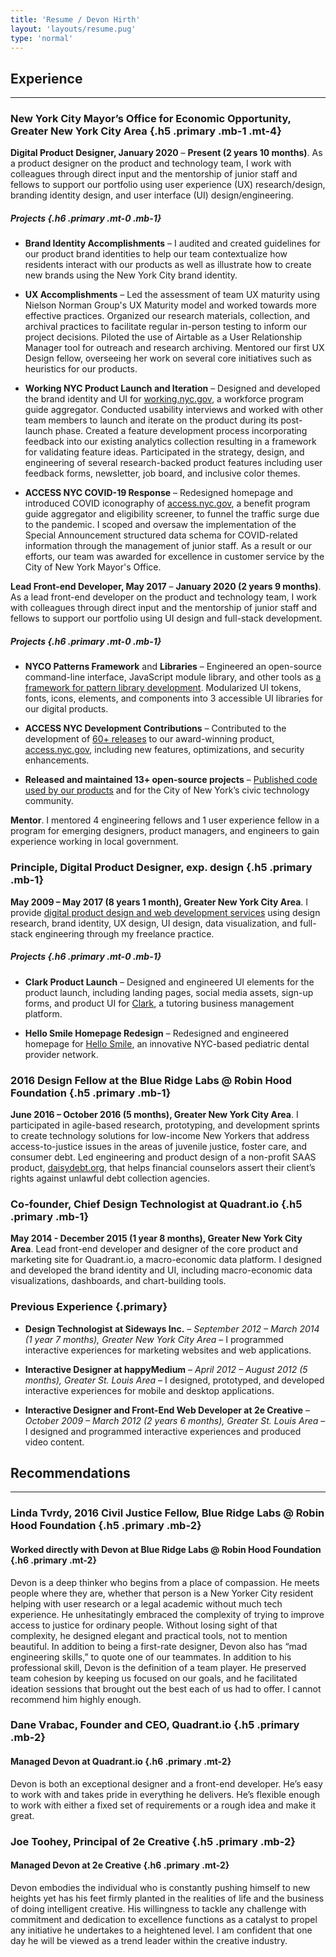 ```yaml
---
title: 'Resume / Devon Hirth'
layout: 'layouts/resume.pug'
type: 'normal'
---
```


## Experience

---

### New York City Mayor’s Office for Economic Opportunity, Greater New York City Area {.h5 .primary .mb-1 .mt-4}

**Digital Product Designer, January 2020** – **Present (2 years 10 months)**. As a product designer on the product and technology team, I work with colleagues through direct input and the mentorship of junior staff and fellows to support our portfolio using user experience (UX) research/design, branding identity design, and user interface (UI) design/engineering.

##### Projects {.h6 .primary .mt-0 .mb-1}

* **Brand Identity Accomplishments** – I audited and created guidelines for our product brand identities to help our team contextualize how residents interact with our products as well as illustrate how to create new brands using the New York City brand identity.

* **UX Accomplishments** – Led the assessment of team UX maturity using Nielson Norman Group's UX Maturity model and worked towards more effective practices. Organized our research materials, collection, and archival practices to facilitate regular in-person testing to inform our project decisions. Piloted the use of Airtable as a User Relationship Manager tool for outreach and research archiving. Mentored our first UX Design fellow, overseeing her work on several core initiatives such as heuristics for our products.

* **Working NYC Product Launch and Iteration** – Designed and developed the brand identity and UI for <a href="https://working.nyc.gov" target="_blank" rel="noopener nofollow noreferrer">working.nyc.gov</a>, a workforce program guide aggregator. Conducted usability interviews and worked with other team members to launch and iterate on the product during its post-launch phase. Created a feature development process incorporating feedback into our existing analytics collection resulting in a framework for validating feature ideas. Participated in the strategy, design, and engineering of several research-backed product features including user feedback forms, newsletter, job board, and inclusive color themes.

* **ACCESS NYC COVID-19 Response** – Redesigned homepage and introduced COVID iconography of <a href="https://access.nyc.gov" target="_blank" rel="noopener nofollow noreferrer">access.nyc.gov</a>, a benefit program guide aggregator and eligibility screener, to funnel the traffic surge due to the pandemic. I scoped and oversaw the implementation of the Special Announcement structured data schema for COVID-related information through the management of junior staff. As a result or our efforts, our team was awarded for excellence in customer service by the City of New York Mayor's Office.

**Lead Front-end Developer, May 2017** – **January 2020 (2 years 9 months)**. As a lead front-end developer on the product and technology team, I work with colleagues through direct input and the mentorship of junior staff and fellows to support our portfolio using UI design and full-stack development.

##### Projects {.h6 .primary .mt-0 .mb-1}

* **NYCO Patterns Framework** and **Libraries** – Engineered an open-source command-line interface, JavaScript module library, and other tools as <a href="https://nycopportunity.github.io/patterns-framework/" target="_blank" rel="noopener nofollow noreferrer">a framework for pattern library development</a>. Modularized UI tokens, fonts, icons, elements, and components into 3 accessible UI libraries for our digital products.

* **ACCESS NYC Development Contributions** – Contributed to the development of <a href="https://github.com/CityOfNewYork/ACCESS-NYC/releases" target="_blank" rel="noopener nofollow noreferrer">60+ releases</a> to our award-winning product, <a href="https://access.nyc.gov" target="_blank" rel="noopener nofollow noreferrer">access.nyc.gov</a>, including new features, optimizations, and security enhancements.

* **Released and maintained 13+ open-source projects** – <a href="https://nycopportunity.github.io/loves-open-source/" target="_blank" rel="noopener nofollow noreferrer">Published code used by our products</a> and for the City of New York’s civic technology community.

<!-- #### Mentorship {.h6 .primary .mt-0 .mb-1} -->

**Mentor**. I mentored 4 engineering fellows and 1 user experience fellow in a program for emerging designers, product managers, and engineers to gain experience working in local government.

### Principle, Digital Product Designer, exp. design {.h5 .primary .mb-1}

**May 2009 – May 2017 (8 years 1 month), Greater New York City Area**. I provide <a href="https://expdesign.io" target="_blank" rel="noopener nofollow noreferrer">digital product design and web development services</a> using design research, brand identity, UX design, UI design, data visualization, and full-stack engineering through my freelance practice.

##### Projects {.h6 .primary .mt-0 .mb-1}

* **Clark Product Launch** – Designed and engineered UI elements for the product launch, including landing pages, social media assets, sign-up forms, and product UI for <a href="https://www.hiclark.com" target="_blank" rel="noopener nofollow noreferrer">Clark</a>, a tutoring business management platform.

* **Hello Smile Homepage Redesign** – Redesigned and engineered homepage for <a href="https://www.hellosmile.com/" target="_blank" rel="noopener nofollow noreferrer">Hello Smile</a>, an innovative NYC-based pediatric dental provider network.

### 2016 Design Fellow at the Blue Ridge Labs @ Robin Hood Foundation {.h5 .primary .mb-1}

**June 2016 – October 2016 (5 months), Greater New York City Area**. I participated in agile-based research, prototyping, and development sprints to create technology solutions for low-income New Yorkers that address access-to-justice issues in the areas of juvenile justice, foster care, and consumer debt. Led engineering and product design of a non-profit SAAS product, <a href="https://daisydebt.org/" target="_blank" rel="noopener nofollow noreferrer">daisydebt.org</a>, that helps financial counselors assert their client’s rights against unlawful debt collection agencies.

### Co-founder, Chief Design Technologist at Quadrant.io {.h5 .primary .mb-1}

**May 2014 - December 2015 (1 year 8 months), Greater New York City Area**. Lead front-end developer and designer of the core product and marketing site for Quadrant.io, a macro-economic data platform. I designed and developed the brand identity and UI, including macro-economic data visualizations, dashboards, and chart-building tools.

### Previous Experience {.primary}

* **Design Technologist at Sideways Inc.** – *September 2012 – March 2014 (1 year 7 months), Greater New York City Area* – I programmed interactive experiences for marketing websites and web applications.
<!-- using front-end development. -->

* **Interactive Designer at happyMedium** – *April 2012 – August 2012 (5 months), Greater St. Louis Area* – I designed, prototyped, and developed interactive experiences for mobile and desktop applications.
<!-- using creative strategy, brand identity, UX design, front-end development. -->

* **Interactive Designer and Front-End Web Developer at 2e Creative** – *October 2009 – March 2012 (2 years 6 months), Greater St. Louis Area* – I designed and programmed interactive experiences and produced video content.

<!-- Using my skills in UX design, UI design, front-end development, video production, and animation. -->

## Recommendations

---

### Linda Tvrdy, 2016 Civil Justice Fellow, Blue Ridge Labs @ Robin Hood Foundation {.h5 .primary .mb-2}

#### Worked directly with Devon at Blue Ridge Labs @ Robin Hood Foundation {.h6 .primary .mt-2}

Devon is a deep thinker who begins from a place of compassion. He meets people where they are, whether that person is a New Yorker City resident helping with user research or a legal academic without much tech experience. He unhesitatingly embraced the complexity of trying to improve access to justice for ordinary people. Without losing sight of that complexity, he designed elegant and practical tools, not to mention beautiful. In addition to being a first-rate designer, Devon also has “mad engineering skills,” to quote one of our teammates. In addition to his professional skill, Devon is the definition of a team player. He preserved team cohesion by keeping us focused on our goals, and he facilitated ideation sessions that brought out the best each of us had to offer. I cannot recommend him highly enough.

### Dane Vrabac, Founder and CEO, Quadrant.io {.h5 .primary .mb-2}

#### Managed Devon at Quadrant.io {.h6 .primary .mt-2}

Devon is both an exceptional designer and a front-end developer. He’s easy to work with and takes pride in everything he delivers. He’s flexible enough to work with either a fixed set of requirements or a rough idea and make it great.

### Joe Toohey, Principal of 2e Creative {.h5 .primary .mb-2}

#### Managed Devon at 2e Creative {.h6 .primary .mt-2}

Devon embodies the individual who is constantly pushing himself to new heights yet has his feet firmly planted in the realities of life and the business of doing intelligent creative. His willingness to tackle any challenge with commitment and dedication to excellence functions as a catalyst to propel any initiative he undertakes to a heightened level. I am confident that one day he will be viewed as a trend leader within the creative industry.
